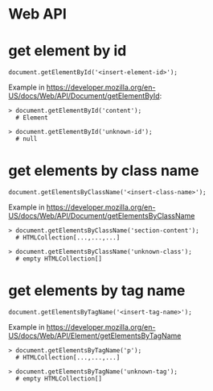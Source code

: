 # Web API

# get element by id

```
document.getElementById('<insert-element-id>');
```

Example in https://developer.mozilla.org/en-US/docs/Web/API/Document/getElementById:
```
> document.getElementById('content');
  # Element

> document.getElementById('unknown-id');
  # null
```

# get elements by class name

```
document.getElementsByClassName('<insert-class-name>');
```

Example in https://developer.mozilla.org/en-US/docs/Web/API/Document/getElementsByClassName
```
> document.getElementsByClassName('section-content');
  # HTMLCollection[...,...,...]
  
> document.getElementsByClassName('unknown-class');
  # empty HTMLCollection[]
```

# get elements by tag name

```
document.getElementsByTagName('<insert-tag-name>');
```

Example in https://developer.mozilla.org/en-US/docs/Web/API/Element/getElementsByTagName
```
> document.getElementsByTagName('p');
  # HTMLCollection[...,...,...]
  
> document.getElementsByTagName('unknown-tag');
  # empty HTMLCollection[]
```